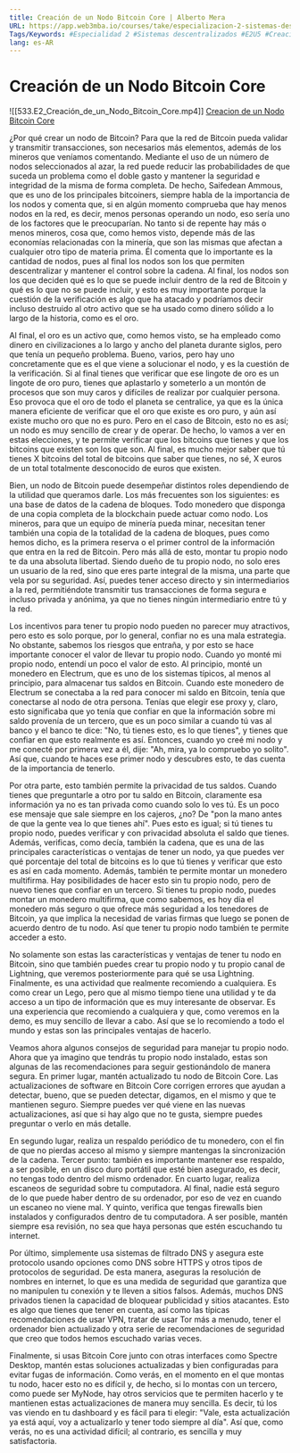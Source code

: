 ```yaml
---
title: Creación de un Nodo Bitcoin Core | Alberto Mera
URL: https://app.web3mba.io/courses/take/especializacion-2-sistemas-descentralizados/lessons/41082046-5-creacion-de-un-nodo-bitcoin-core-alberto-mera
Tags/Keywords: #Especialidad 2 #Sistemas descentralizados #E2U5 #Creación de un Nodo Bitcoin Core #Alberto Mera #Nodo Bitcoin Core #Nodo Bitcoin #Bitcoin Core
lang: es-AR
---
```

# Creación de un Nodo Bitcoin Core
![[533.E2_Creación_de_un_Nodo_Bitcoin_Core.mp4]]
[Creacion de un Nodo Bitcoin Core](https://app.web3mba.io?wvideo=q9jh81buqa)

¿Por qué crear un nodo de Bitcoin? Para que la red de Bitcoin pueda validar y transmitir transacciones, son necesarios más elementos, además de los mineros que veníamos comentando. Mediante el uso de un número de nodos seleccionados al azar, la red puede reducir las probabilidades de que suceda un problema como el doble gasto y mantener la seguridad e integridad de la misma de forma completa. De hecho, Saifedean Ammous, que es uno de los principales bitcoiners, siempre habla de la importancia de los nodos y comenta que, si en algún momento comprueba que hay menos nodos en la red, es decir, menos personas operando un nodo, eso sería uno de los factores que le preocuparían. No tanto si de repente hay más o menos mineros, cosa que, como hemos visto, depende más de las economías relacionadas con la minería, que son las mismas que afectan a cualquier otro tipo de materia prima. Él comenta que lo importante es la cantidad de nodos, pues al final los nodos son los que permiten descentralizar y mantener el control sobre la cadena. Al final, los nodos son los que deciden qué es lo que se puede incluir dentro de la red de Bitcoin y qué es lo que no se puede incluir, y esto es muy importante porque la cuestión de la verificación es algo que ha atacado y podríamos decir incluso destruido al otro activo que se ha usado como dinero sólido a lo largo de la historia, como es el oro.

Al final, el oro es un activo que, como hemos visto, se ha empleado como dinero en civilizaciones a lo largo y ancho del planeta durante siglos, pero que tenía un pequeño problema. Bueno, varios, pero hay uno concretamente que es el que viene a solucionar el nodo, y es la cuestión de la verificación. Si al final tienes que verificar que ese lingote de oro es un lingote de oro puro, tienes que aplastarlo y someterlo a un montón de procesos que son muy caros y difíciles de realizar por cualquier persona. Eso provoca que el oro de todo el planeta se centralice, ya que es la única manera eficiente de verificar que el oro que existe es oro puro, y aún así existe mucho oro que no es puro. Pero en el caso de Bitcoin, esto no es así; un nodo es muy sencillo de crear y de operar. De hecho, lo vamos a ver en estas elecciones, y te permite verificar que los bitcoins que tienes y que los bitcoins que existen son los que son. Al final, es mucho mejor saber que tú tienes X bitcoins del total de bitcoins que saber que tienes, no sé, X euros de un total totalmente desconocido de euros que existen.

Bien, un nodo de Bitcoin puede desempeñar distintos roles dependiendo de la utilidad que queramos darle. Los más frecuentes son los siguientes: es una base de datos de la cadena de bloques. Todo monedero que disponga de una copia completa de la blockchain puede actuar como nodo. Los mineros, para que un equipo de minería pueda minar, necesitan tener también una copia de la totalidad de la cadena de bloques, pues como hemos dicho, es la primera reserva o el primer control de la información que entra en la red de Bitcoin. Pero más allá de esto, montar tu propio nodo te da una absoluta libertad. Siendo dueño de tu propio nodo, no solo eres un usuario de la red, sino que eres parte integral de la misma, una parte que vela por su seguridad. Así, puedes tener acceso directo y sin intermediarios a la red, permitiéndote transmitir tus transacciones de forma segura e incluso privada y anónima, ya que no tienes ningún intermediario entre tú y la red.

Los incentivos para tener tu propio nodo pueden no parecer muy atractivos, pero esto es solo porque, por lo general, confiar no es una mala estrategia. No obstante, sabemos los riesgos que entraña, y por esto se hace importante conocer el valor de llevar tu propio nodo. Cuando yo monté mi propio nodo, entendí un poco el valor de esto. Al principio, monté un monedero en Electrum, que es uno de los sistemas típicos, al menos al principio, para almacenar tus saldos en Bitcoin. Cuando este monedero de Electrum se conectaba a la red para conocer mi saldo en Bitcoin, tenía que conectarse al nodo de otra persona. Tenías que elegir ese proxy y, claro, esto significaba que yo tenía que confiar en que la información sobre mi saldo provenía de un tercero, que es un poco similar a cuando tú vas al banco y el banco te dice: "No, tú tienes esto, es lo que tienes", y tienes que confiar en que esto realmente es así. Entonces, cuando yo creé mi nodo y me conecté por primera vez a él, dije: "Ah, mira, ya lo compruebo yo solito". Así que, cuando te haces ese primer nodo y descubres esto, te das cuenta de la importancia de tenerlo.

Por otra parte, esto también permite la privacidad de tus saldos. Cuando tienes que preguntarle a otro por tu saldo en Bitcoin, claramente esa información ya no es tan privada como cuando solo lo ves tú. Es un poco ese mensaje que sale siempre en los cajeros, ¿no? De "pon la mano antes de que la gente vea lo que tienes ahí". Pues esto es igual; si tú tienes tu propio nodo, puedes verificar y con privacidad absoluta el saldo que tienes. Además, verificas, como decía, también la cadena, que es una de las principales características o ventajas de tener un nodo, ya que puedes ver qué porcentaje del total de bitcoins es lo que tú tienes y verificar que esto es así en cada momento. Además, también te permite montar un monedero multifirma. Hay posibilidades de hacer esto sin tu propio nodo, pero de nuevo tienes que confiar en un tercero. Si tienes tu propio nodo, puedes montar un monedero multifirma, que como sabemos, es hoy día el monedero más seguro o que ofrece más seguridad a los tenedores de Bitcoin, ya que implica la necesidad de varias firmas que luego se ponen de acuerdo dentro de tu nodo. Así que tener tu propio nodo también te permite acceder a esto.

No solamente son estas las características y ventajas de tener tu nodo en Bitcoin, sino que también puedes crear tu propio nodo y tu propio canal de Lightning, que veremos posteriormente para qué se usa Lightning. Finalmente, es una actividad que realmente recomiendo a cualquiera. Es como crear un Lego, pero que al mismo tiempo tiene una utilidad y te da acceso a un tipo de información que es muy interesante de observar. Es una experiencia que recomiendo a cualquiera y que, como veremos en la demo, es muy sencillo de llevar a cabo. Así que se lo recomiendo a todo el mundo y estas son las principales ventajas de hacerlo.

Veamos ahora algunos consejos de seguridad para manejar tu propio nodo. Ahora que ya imagino que tendrás tu propio nodo instalado, estas son algunas de las recomendaciones para seguir gestionándolo de manera segura. En primer lugar, mantén actualizado tu nodo de Bitcoin Core. Las actualizaciones de software en Bitcoin Core corrigen errores que ayudan a detectar, bueno, que se pueden detectar, digamos, en el mismo y que te mantienen seguro. Siempre puedes ver qué viene en las nuevas actualizaciones, así que si hay algo que no te gusta, siempre puedes preguntar o verlo en más detalle.

En segundo lugar, realiza un respaldo periódico de tu monedero, con el fin de que no pierdas acceso al mismo y siempre mantengas la sincronización de la cadena. Tercer punto: también es importante mantener ese respaldo, a ser posible, en un disco duro portátil que esté bien asegurado, es decir, no tengas todo dentro del mismo ordenador. En cuarto lugar, realiza escaneos de seguridad sobre tu computadora. Al final, nadie está seguro de lo que puede haber dentro de su ordenador, por eso de vez en cuando un escaneo no viene mal. Y quinto, verifica que tengas firewalls bien instalados y configurados dentro de tu computadora. A ser posible, mantén siempre esa revisión, no sea que haya personas que estén escuchando tu internet.

Por último, simplemente usa sistemas de filtrado DNS y asegura este protocolo usando opciones como DNS sobre HTTPS y otros tipos de protocolos de seguridad. De esta manera, aseguras la resolución de nombres en internet, lo que es una medida de seguridad que garantiza que no manipulen tu conexión y te lleven a sitios falsos. Además, muchos DNS privados tienen la capacidad de bloquear publicidad y sitios atacantes. Esto es algo que tienes que tener en cuenta, así como las típicas recomendaciones de usar VPN, tratar de usar Tor más a menudo, tener el ordenador bien actualizado y otra serie de recomendaciones de seguridad que creo que todos hemos escuchado varias veces.

Finalmente, si usas Bitcoin Core junto con otras interfaces como Spectre Desktop, mantén estas soluciones actualizadas y bien configuradas para evitar fugas de información. Como verás, en el momento en el que montas tu nodo, hacer esto no es difícil y, de hecho, si lo montas con un tercero, como puede ser MyNode, hay otros servicios que te permiten hacerlo y te mantienen estas actualizaciones de manera muy sencilla. Es decir, tú los vas viendo en tu dashboard y es fácil para ti elegir: "Vale, esta actualización ya está aquí, voy a actualizarlo y tener todo siempre al día". Así que, como verás, no es una actividad difícil; al contrario, es sencilla y muy satisfactoria.